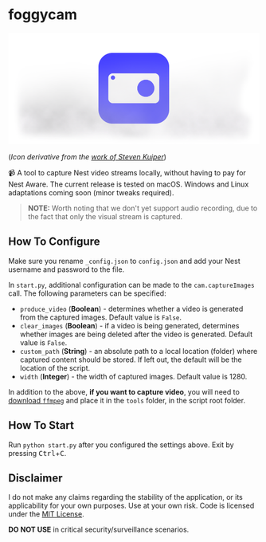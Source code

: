 # foggycam

![Foggycam logo](foggycam-logo.png)

(_Icon derivative from the [work of Steven Kuiper](https://www.iconfinder.com/icons/408402/camera_icon#size=256)_)

📹  A tool to capture Nest video streams locally, without having to pay for Nest Aware. The current release is tested on macOS. Windows and Linux adaptations coming soon (minor tweaks required).

>**NOTE:** Worth noting that we don't yet support audio recording, due to the fact that only the visual stream is captured.

## How To Configure

Make sure you rename `_config.json` to `config.json` and add your Nest username and password to the file.

In `start.py`, additional configuration can be made to the `cam.captureImages` call. The following parameters can be specified:

- `produce_video` (**Boolean**) - determines whether a video is generated from the captured images. Default value is `False`.
- `clear_images` (**Boolean**) - if a video is being generated, determines whether images are being deleted after the video is generated. Default value is `False`.
- `custom_path` (**String**) - an absolute path to a local location (folder) where captured content should be stored. If left out, the default will be the location of the script.
- `width` (**Integer**) - the width of captured images. Default value is 1280.

In addition to the above, **if you want to capture video**, you will need to [download `ffmpeg`](https://www.ffmpeg.org/download.html) and place it in the `tools` folder, in the script root folder.

## How To Start

Run `python start.py` after you configured the settings above. Exit by pressing <kbd>Ctrl</kbd>+<kbd>C</kbd>.

## Disclaimer

I do not make any claims regarding the stability of the application, or its applicability for your own purposes. Use at your own risk. Code is licensed under the [MIT License](https://opensource.org/licenses/MIT).

**DO NOT USE** in critical security/surveillance scenarios.
